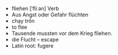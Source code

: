 - fliehen	[ˈfliːən]	Verb
- Aus Angst oder Gefahr flüchten
- chạy trốn
- to flee
- Tausende mussten vor dem Krieg fliehen.
- die Flucht – escape	
- Latin root: fugere